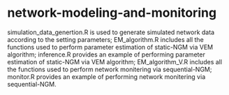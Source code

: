# network-modeling-and-monitoring
simulation_data_genertion.R is used to generate simulated network data according to the setting parameters;
EM_algorithm.R includes all the functions used to perform parameter estimation of static-NGM via VEM algorithm;
inference.R provides an example of performing parameter estimation of static-NGM via VEM algorithm;
EM_algorithm_V.R includes all the functions used to perform network monitering via sequential-NGM;
monitor.R provides an example of performing network monitering via sequential-NGM.
